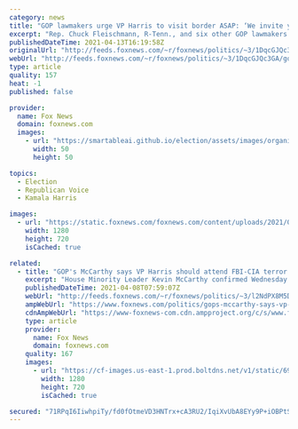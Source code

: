 ```yaml
---
category: news
title: "GOP lawmakers urge VP Harris to visit border ASAP: ‘We invite you to make the journey’"
excerpt: "Rep. Chuck Fleischmann, R-Tenn., and six other GOP lawmakers are urging Vice President Kamala Harris to visit the U.S.-Mexico border as soon as possible."
publishedDateTime: 2021-04-13T16:19:58Z
originalUrl: "http://feeds.foxnews.com/~r/foxnews/politics/~3/1DqcGJQc3GA/gop-lawmakers-vp-harris-visit-border"
webUrl: "http://feeds.foxnews.com/~r/foxnews/politics/~3/1DqcGJQc3GA/gop-lawmakers-vp-harris-visit-border"
type: article
quality: 157
heat: -1
published: false

provider:
  name: Fox News
  domain: foxnews.com
  images:
    - url: "https://smartableai.github.io/election/assets/images/organizations/foxnews.com-50x50.jpg"
      width: 50
      height: 50

topics:
  - Election
  - Republican Voice
  - Kamala Harris

images:
  - url: "https://static.foxnews.com/foxnews.com/content/uploads/2021/04/Chuck-Fleischmann-Kamala-Harris.jpg"
    width: 1280
    height: 720
    isCached: true

related:
  - title: "GOP's McCarthy says VP Harris should attend FBI-CIA terror briefing: 'I know she hasn't been to the border'"
    excerpt: "House Minority Leader Kevin McCarthy confirmed Wednesday he has requested a classified briefing from the FBI and CIA over two Yemeni men on the FBI’s terror watch list who were allegedly caught crossing the U.S.-Mexico border two months apart this year.   "
    publishedDateTime: 2021-04-08T07:59:07Z
    webUrl: "http://feeds.foxnews.com/~r/foxnews/politics/~3/l2NdPX8M5DY/gops-mccarthy-says-vp-harris-should-attend-fbi-cia-terror-briefing-i-know-she-hasnt-been-to-the-border"
    ampWebUrl: "https://www.foxnews.com/politics/gops-mccarthy-says-vp-harris-should-attend-fbi-cia-terror-briefing-i-know-she-hasnt-been-to-the-border.amp"
    cdnAmpWebUrl: "https://www-foxnews-com.cdn.ampproject.org/c/s/www.foxnews.com/politics/gops-mccarthy-says-vp-harris-should-attend-fbi-cia-terror-briefing-i-know-she-hasnt-been-to-the-border.amp"
    type: article
    provider:
      name: Fox News
      domain: foxnews.com
    quality: 167
    images:
      - url: "https://cf-images.us-east-1.prod.boltdns.net/v1/static/694940094001/25765ca5-95d1-44bd-828f-9e689aac6cea/b5b7fab8-d56e-482d-97e5-1316f522bb1c/1280x720/match/image.jpg"
        width: 1280
        height: 720
        isCached: true

secured: "71RPqI6IiwhpiTy/fd0fOtmeVD3HNTrx+cA3RU2/IqiXvUbA8EYy9P+iOBPtS197fLpRIWv9koNhn5sI4w7fuRPSgWF+N4m7qMGmArv7k+siUlFmbxrAxOLmiqvHvdurFG/7iw50XvbiA2Kni6haj4WL3SGEMaPKF83zV1/OlC/6cwi+qx9svyLkVtNb2R/VonJ7gB2IY/WUzGa2m66Akf7sbLDwk9gTuotai782jIWoWmsPFf5jY+UUW4fE2YEtw21aLJc94N5sjrN1jbrkHAO0I0ZOWFwBd/GBCArXx7qzLKo9zw9IDO7zrDYPUQxWxbQoB/q3oh/jK1CmAg/JVjz3kpUJRu00sUDaigI8CuA=;5ozMGq6vcUPWUXSvNvBx3g=="
---
```


